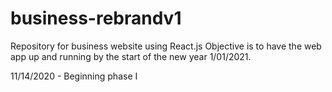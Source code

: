 # business-rebrandv1
Repository for business website using React.js
Objective is to have the web app up and running by the start of the new year 1/01/2021.

11/14/2020 - Beginning phase I 
